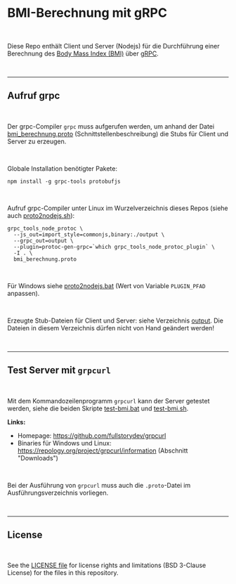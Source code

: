 # BMI-Berechnung mit gRPC #

<br>

Diese Repo enthält Client und Server (Nodejs) für die Durchführung einer Berechnung des
[Body Mass Index (BMI)](https://www.apotheken-umschau.de/gesund-bleiben/abnehmen/body-mass-index-den-bmi-berechnen-706435.html)
über [gRPC](https://www.ionos.de/digitalguide/server/knowhow/grpc-vorgestellt/).

<br>

----

## Aufruf grpc ##

<br>

Der grpc-Compiler `grpc` muss aufgerufen werden, um anhand der
Datei [bmi_berechnung.proto](bmi_berechnung.proto) (Schnittstellenbeschreibung) die Stubs für Client und Server
zu erzeugen. 

<br>

Globale Installation benötigter Pakete:
```
npm install -g grpc-tools protobufjs
```

<br>

Aufruf grpc-Compiler unter Linux im Wurzelverzeichnis dieses Repos 
(siehe auch [proto2nodejs.sh](proto2nodejs.sh)):
```
grpc_tools_node_protoc \
  --js_out=import_style=commonjs,binary:./output \
  --grpc_out=output \
  --plugin=protoc-gen-grpc=`which grpc_tools_node_protoc_plugin` \
  -I . \
  bmi_berechnung.proto
```

<br>

Für Windows siehe [proto2nodejs.bat](proto2nodejs.bat) (Wert von Variable `PLUGIN_PFAD` anpassen).

<br>

Erzeugte Stub-Dateien für Client und Server: siehe Verzeichnis [output](output/).
Die Dateien in diesem Verzeichnis dürfen nicht von Hand geändert werden!

<br>

----

## Test Server mit `grpcurl` ##

<br>

Mit dem Kommandozeilenprogramm `grpcurl` kann der Server getestet werden, siehe 
die beiden Skripte [test-bmi.bat](test-bmi.bat) und [test-bmi.sh](test-bmi.sh).
<br>

**Links:** 

* Homepage: https://github.com/fullstorydev/grpcurl
* Binaries für Windows und Linux: https://repology.org/project/grpcurl/information (Abschnitt "Downloads")

<br>

Bei der Ausführung von `grpcurl` muss auch die `.proto`-Datei im Ausführungsverzeichnis vorliegen.

<br>

----

## License ##

<br>

See the [LICENSE file](LICENSE.md) for license rights and limitations (BSD 3-Clause License)
for the files in this repository.

<br>